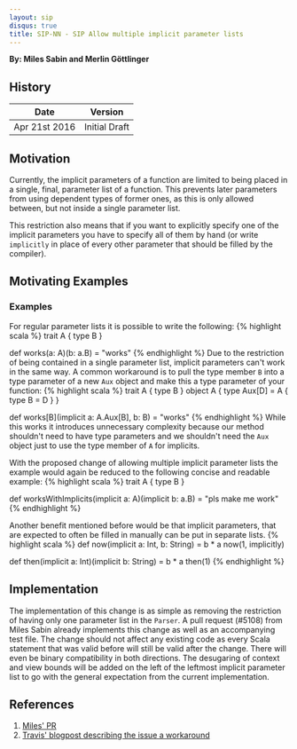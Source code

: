```yaml
---
layout: sip
disqus: true
title: SIP-NN - SIP Allow multiple implicit parameter lists
---
```


**By: Miles Sabin and Merlin Göttlinger**

## History

| Date          | Version       |
|---------------|---------------|
| Apr 21st 2016 | Initial Draft |

## Motivation

Currently, the implicit parameters of a function are limited to being placed in a single, final, parameter list of a function. This prevents later parameters from using dependent types of former ones, as this is only allowed between, but not inside a single parameter list. 

This restriction also means that if you want to explicitly specify one of the implicit parameters you have to specify all of them by hand (or write `implicitly` in place of every other parameter that should be filled by the compiler).

## Motivating Examples

### Examples

For regular parameter lists it is possible to write the following:
{% highlight scala %}
trait A { type B }

def works(a: A)(b: a.B) = "works"
{% endhighlight %}
Due to the restriction of being contained in a single parameter list, implicit parameters can't work in the same way. A common workaround is to pull the type member `B` into a type parameter of a new `Aux` object and make this a type parameter of your function:
{% highlight scala %}
trait A { type B }
object A { type Aux[D] = A { type B = D } }

def works[B](implicit a: A.Aux[B], b: B) = "works"
{% endhighlight %}
While this works it introduces unnecessary complexity because our method shouldn't need to have type parameters and we shouldn't need the `Aux` object just to use the type member of `A` for implicits.

With the proposed change of allowing multiple implicit parameter lists the example would again be reduced to the following concise and readable example:
{% highlight scala %}
trait A { type B }

def worksWithImplicits(implicit a: A)(implicit b: a.B) = "pls make me work"
{% endhighlight %}

Another benefit mentioned before would be that implicit parameters, that are expected to often be filled in manually can be put in separate lists.
{% highlight scala %}
def now(implicit a: Int, b: String) = b * a
now(1, implicitly)

def then(implicit a: Int)(implicit b: String) = b * a
then(1)
{% endhighlight %}

## Implementation

The implementation of this change is as simple as removing the restriction of having only one parameter list in the `Parser`. A pull request (#5108) from Miles Sabin already implements this change as well as an accompanying test file. The change should not affect any existing code as every Scala statement that was valid before will still be valid after the change. There will even be binary compatibility in both directions.
The desugaring of context and view bounds will be added on the left of the leftmost implicit parameter list to go with the general expectation from the current implementation.

## References

1. [Miles' PR][1]
2. [Travis' blogpost describing the issue a workaround][2]

[1]: https://github.com/scala/scala/pull/5108 "PR#5108"
[2]: https://meta.plasm.us/posts/2015/07/11/roll-your-own-scala/ "Metaplasm: Roll-your-own Scala"
